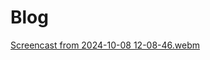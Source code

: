# Blog

[Screencast from 2024-10-08 12-08-46.webm](https://github.com/user-attachments/assets/c571d543-a687-4a95-ada4-77f68b19237b)
